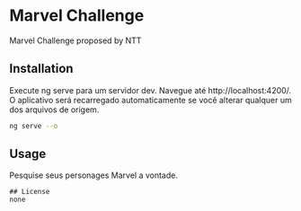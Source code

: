 # Marvel Challenge

Marvel Challenge proposed by NTT

## Installation

Execute ng serve para um servidor dev. Navegue até http://localhost:4200/. O aplicativo será recarregado automaticamente se você alterar qualquer um dos arquivos de origem.

```bash
ng serve --o
```

## Usage

Pesquise seus personages Marvel a vontade.
```
## License
none
